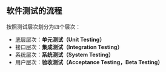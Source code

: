 ## 软件测试的流程
按照测试层次划分为四个层次：

- 底层层次：**单元测试（Unit Testing）**
- 接口层次：**集成测试（Integration Testing）**
- 系统层次：**系统测试（System Testing）**
- 用户层次：**验收测试（Acceptance Testing，Beta Testing）**
